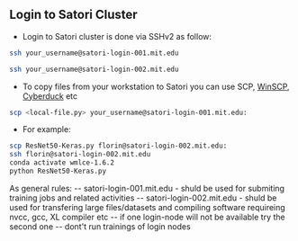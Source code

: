 ## Login to Satori Cluster

- Login to Satori cluster is done via SSHv2 as follow:

```bash
ssh your_username@satori-login-001.mit.edu
```

```bash
ssh your_username@satori-login-002.mit.edu
```
- To copy files from your workstation to Satori you can use SCP, [WinSCP](https://winscp.net/eng/download.php), [Cyberduck](https://cyberduck.io/download/) etc

```bash
scp <local-file.py> your_username@satori-login-001.mit.edu:
```

- For example:
```bash
scp ResNet50-Keras.py florin@satori-login-002.mit.edu:
ssh florin@satori-login-002.mit.edu
conda activate wmlce-1.6.2
python ResNet50-Keras.py
```

As general rules:
-- satori-login-001.mit.edu - shuld be used for submiting training jobs and related activities
-- satori-login-002.mit.edu - shuld be used for transfering large files/datasets and compiling software requireing nvcc, gcc, XL compiler etc
-- if one login-node will not be available try the second one
-- dont't run trainings of login nodes
